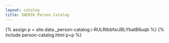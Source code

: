 ```yaml
---
layout: catalog
title: SWERIK Person Catalog
---
```

{% assign p = site.data._person-catalog.i-RULRtbbfsrJBLYbatB6uqb %}
{% include person-catalog.html p=p %}

